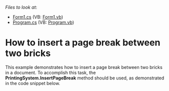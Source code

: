 <!-- default file list -->
*Files to look at*:

* [Form1.cs](./CS/Form1.cs) (VB: [Form1.vb](./VB/Form1.vb))
* [Program.cs](./CS/Program.cs) (VB: [Program.vb](./VB/Program.vb))
<!-- default file list end -->
# How to insert a page break between two bricks


<p>This example demonstrates how to insert a page break between two bricks in a document. To accomplish this task, the <strong>PrintingSystem.InsertPageBreak</strong> method should be used, as demonstrated in the code snippet below.</p>

<br/>


